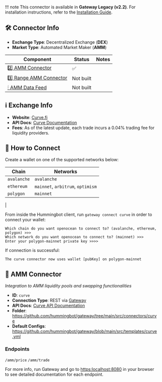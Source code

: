 
!!! note
    This connector is available in **Gateway Legacy (v2.2)**. For installation instructions, refer to the [Installation Guide](../../gateway/legacy/installation.md).


## 🛠 Connector Info

- **Exchange Type**: Decentralized Exchange (**DEX**)
- **Market Type**: Automated Market Maker (**AMM**)

| Component | Status | Notes | 
| --------- | ------ | ----- |
| [2️⃣ AMM Connector](#2-amm-connector) | ✅ |
| [3️⃣ Range AMM Connector](#3-range-amm-connector) | Not built |
| [🕯 AMM Data Feed](#amm-data-feed) | Not built |

## ℹ️ Exchange Info

- **Website**: [Curve.fi](https://curve.fi)
- **API Docs**: [Curve Documentation](https://docs.curve.fi)
- **Fees**: As of the latest update, each trade incurs a 0.04% trading fee for liquidity providers.


## 🔑 How to Connect

Create a wallet on one of the supported networks below:


| Chain | Networks | 
| ----- | -------- |
| `avalanche` | `avalanche` 
| `ethereum` | `mainnet`, `arbitrum`, `optimism`
| `polygon` | `mainnet` 
|

From inside the Hummingbot client, run `gateway connect curve` in order to connect your wallet:
 
```
Which chain do you want openocean to connect to? (avalanche, ethereum, polygon) >>>
Which network do you want openocean to connect to? (mainnet) >>>
Enter your polygon-mainnet private key >>>>
```

If connection is successful:

```
The curve connector now uses wallet [pubKey] on polygon-mainnet
```


## 🔀 AMM Connector
*Integration to AMM liquidity pools and swapping functionalities*

- **ID**: `curve`
- **Connection Type**: REST via [Gateway](/gateway)
- **API Docs**: [Curve API Documentation](https://docs.curve.fi)
- **Folder**: <https://github.com/hummingbot/gateway/tree/main/src/connectors/curve>
- **Default Configs**: <https://github.com/hummingbot/gateway/blob/main/src/templates/curve.yml>

### Endpoints

`/amm/price`
`/amm/trade`

For more info, run Gateway and go to <https:localhost:8080> in your browser to see detailed documentation for each endpoint.